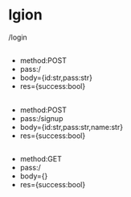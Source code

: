 # lgion
/login
##
- method:POST
- pass:/
- body={id:str,pass:str}
- res={success:bool}
##
- method:POST
- pass:/signup
- body={id:str,pass:str,name:str}
- res={success:bool}
##
- method:GET
- pass:/
- body={}
- res={success:bool}